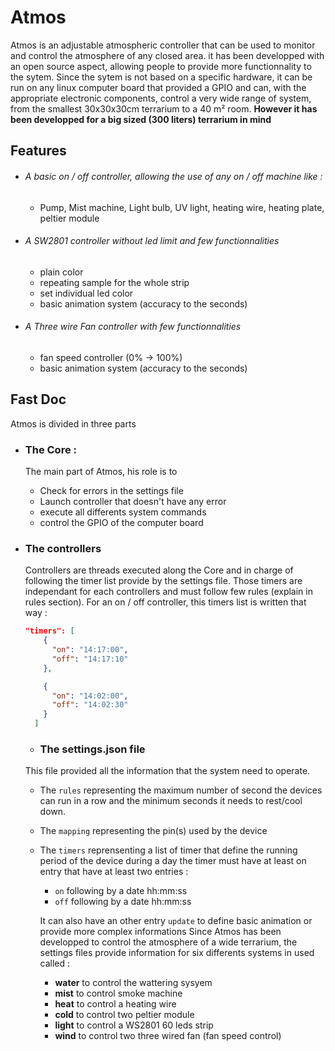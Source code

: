 # Atmos

Atmos is an adjustable atmospheric controller that can be used to monitor and control the atmosphere of any closed area.
it has been developped with an open source aspect, allowing people to provide more functionnality to the sytem. Since the sytem is not based on a specific hardware, it can be run on any linux computer board that provided a GPIO and can, with the appropriate electronic components, control a very wide range of system, from the smallest 30x30x30cm terrarium to a 40 m² room. **However it has been developped for a big sized (300 liters) terrarium in mind**

## Features
- ###### A basic on / off controller, allowing the use of any on / off machine like : 
  - Pump, Mist machine, Light bulb, UV light, heating wire, heating plate, peltier module
  
- ###### A SW2801 controller without led limit and few functionnalities
  - plain color
  - repeating sample for the whole strip
  - set individual led color
  - basic animation system (accuracy to the seconds)
  
- ###### A Three wire Fan controller with few functionnalities
  - fan speed controller (0% -> 100%)
  - basic animation system (accuracy to the seconds)

## Fast Doc
Atmos is divided in three parts
- ### The Core :
  The main part of Atmos, his role is to
  
  - Check for errors in the settings file
  - Launch controller that doesn't have any error
  - execute all differents system commands
  - control the GPIO of the computer board

- ### The controllers
  Controllers are threads executed along the Core and in charge of following the timer list provide by the settings file. Those timers are independant for each controllers and must follow few rules (explain in rules section).
  For an on / off controller, this timers list is written that way :
  ``` json
  "timers": [
      {
        "on": "14:17:00",
        "off": "14:17:10"
      },

      {
        "on": "14:02:00",
        "off": "14:02:30"
      }
    ]
   ```
   
  - ### The settings.json file
  This file provided all the information that the system need to operate.
  - The `rules` representing the maximum number of second the devices can run in a row and the minimum seconds it needs to rest/cool down.
  - The `mapping` representing the pin(s) used by the device
  - The `timers` reprensenting a list of timer that define the running period of the device during a day
    the timer must have at least on entry that have at least two entries :
    - `on` following by a date hh:mm:ss
    - `off` following by a date hh:mm:ss
    
    It can also have an other entry `update` to define basic animation or provide more complex informations
  Since Atmos has been developped to control the atmosphere of a wide terrarium, the settings files provide information for six differents systems in used called :
    - **water** to control the wattering sysyem
    - **mist** to control smoke machine
    - **heat** to control a heating wire
    - **cold** to control two peltier module
    - **light** to control a WS2801 60 leds strip
    - **wind** to control two three wired fan (fan speed control)
